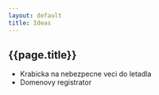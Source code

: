 ```yaml
---
layout: default
title: Ideas
---
```


## {{page.title}}

- Krabicka na nebezpecne veci do letadla
- Domenovy registrator
